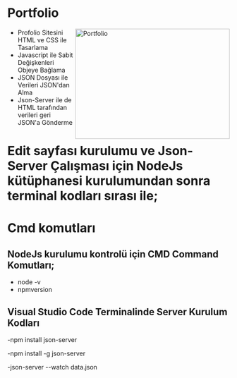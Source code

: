 # Portfolio
<img align="right" alt="Portfolio " height=250 width=350 src="https://upload.wikimedia.org/wikipedia/commons/8/81/Portfolio_.gif" />

- Profolio Sitesini HTML ve CSS ile Tasarlama
- Javascript ile Sabit Değişkenleri Objeye Bağlama
- JSON Dosyası ile Verileri JSON'dan Alma
- Json-Server ile de HTML tarafından verileri geri JSON'a Gönderme

# Edit sayfası kurulumu ve Json-Server Çalışması için NodeJs kütüphanesi kurulumundan sonra terminal kodları sırası ile;

# Cmd komutları
## NodeJs kurulumu kontrolü için CMD Command Komutları;  
- node -v
- npmversion

## Visual Studio Code Terminalinde Server Kurulum Kodları
-npm install json-server

-npm install -g json-server  

-json-server --watch data.json 


